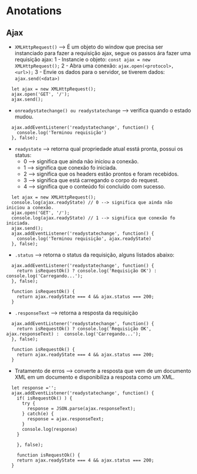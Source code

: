 # 	Anotations

## Ajax

- `XMLHttpRequest()` --> É um objeto do window que precisa ser instanciado para fazer a requisição ajax, segue os passos ára fazer uma requisição ajax:
  1 - Instancie o objeto: `const ajax = new XMLHttpRequest();`
  2 - Abra uma conexão: `ajax.open(<protocol>, <url>);`
  3 - Envie os dados para o servidor, se tiverem dados: `ajax.send(<data>)`
```JS
  let ajax = new XMLHttpRequest();
  ajax.open('GET', '/');
  ajax.send();
```

- `onreadystatechange() ou readystatechange` --> verifica quando o estado mudou.
```JS
  ajax.addEventListener('readystatechange', function() {
    console.log('Terminou requisição')
  }, false);
```

- `readystate` --> retorna qual propriedade atual esstá pronta, possui os status:
  - 0 --> significa que ainda não iniciou a conexão.
  - 1 --> significa que conexão fo iniciada.
  - 2 --> significa que os headers estão prontos e foram recebidos.
  - 3 --> significa que está carregando o corpo do request.
  - 4 --> significa que o conteúdo foi concluído com sucesso.
```JS
  let ajax = new XMLHttpRequest();
  console.log(ajax.readyState) // 0 --> significa que ainda não iniciou a conexão. 
  ajax.open('GET', '/');
  console.log(ajax.readyState) // 1 --> significa que conexão fo iniciada.
  ajax.send();
  ajax.addEventListener('readystatechange', function() {
    console.log('Terminou requisição', ajax.readyState)
  }, false);
```

- `.status` --> retorna o status da requisição, alguns listados abaixo:
```JS
  ajax.addEventListener('readystatechange', function() {
    return isRequestOk() ? console.log('Requisição OK') :  console.log('Carregando...');
  }, false);

  function isRequestOk() {
    return ajax.readyState === 4 && ajax.status === 200;
  }
```

- `.responseText` --> retorna a resposta da requisição
```JS
  ajax.addEventListener('readystatechange', function() {
    return isRequestOk() ? console.log('Requisição OK', ajax.responseText) :  console.log('Carregando...');
  }, false);

  function isRequestOk() {
    return ajax.readyState === 4 && ajax.status === 200;
  }
```

- Tratamento de erros --> converte a resposta que vem de um documento XML em um documento e disponibiliza a resposta como um XML.
```JS
  let response ='';
  ajax.addEventListener('readystatechange', function() {
    if( isRequestOk() ) {
      try {
        response = JSON.parse(ajax.responseText);
      } catch(e) {
        response = ajax.responseText;
      }
      console.log(response)
    }

    }, false);

    function isRequestOk() {
    return ajax.readyState === 4 && ajax.status === 200;
  }
```
